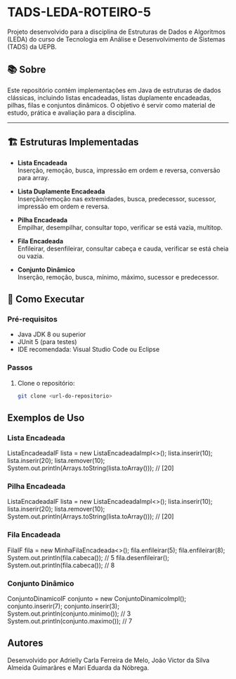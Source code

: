 # TADS-LEDA-ROTEIRO-5

Projeto desenvolvido para a disciplina de Estruturas de Dados e Algoritmos (LEDA) do curso de Tecnologia em Análise e Desenvolvimento de Sistemas (TADS) da UEPB.

## 📚 Sobre

Este repositório contém implementações em Java de estruturas de dados clássicas, incluindo listas encadeadas, listas duplamente encadeadas, pilhas, filas e conjuntos dinâmicos. O objetivo é servir como material de estudo, prática e avaliação para a disciplina.

---

## 🏗️ Estruturas Implementadas

- **Lista Encadeada**  
  Inserção, remoção, busca, impressão em ordem e reversa, conversão para array.

- **Lista Duplamente Encadeada**  
  Inserção/remoção nas extremidades, busca, predecessor, sucessor, impressão em ordem e reversa.

- **Pilha Encadeada**  
  Empilhar, desempilhar, consultar topo, verificar se está vazia, multitop.

- **Fila Encadeada**  
  Enfileirar, desenfileirar, consultar cabeça e cauda, verificar se está cheia ou vazia.

- **Conjunto Dinâmico**  
  Inserção, remoção, busca, mínimo, máximo, sucessor e predecessor.


## 🚀 Como Executar

### Pré-requisitos

- Java JDK 8 ou superior
- JUnit 5 (para testes)
- IDE recomendada: Visual Studio Code ou Eclipse

### Passos

1. Clone o repositório:
   ```sh
   git clone <url-do-repositorio>

## Exemplos de Uso

### Lista Encadeada
ListaEncadeadaIF<Integer> lista = new ListaEncadeadaImpl<>();
lista.inserir(10);
lista.inserir(20);
lista.remover(10);
System.out.println(Arrays.toString(lista.toArray())); // [20]

### Pilha Encadeada
ListaEncadeadaIF<Integer> lista = new ListaEncadeadaImpl<>();
lista.inserir(10);
lista.inserir(20);
lista.remover(10);
System.out.println(Arrays.toString(lista.toArray())); // [20]

### Fila Encadeada
FilaIF<Integer> fila = new MinhaFilaEncadeada<>();
fila.enfileirar(5);
fila.enfileirar(8);
System.out.println(fila.cabeca()); // 5
fila.desenfileirar();
System.out.println(fila.cabeca()); // 8

### Conjunto Dinâmico
ConjuntoDinamicoIF conjunto = new ConjuntoDinamicoImpl();
conjunto.inserir(7);
conjunto.inserir(3);
System.out.println(conjunto.minimo()); // 3
System.out.println(conjunto.maximo()); // 7

## Autores
Desenvolvido por Adrielly Carla Ferreira de Melo, João Victor da Silva Almeida Guimarãres e Mari Eduarda da Nóbrega.
